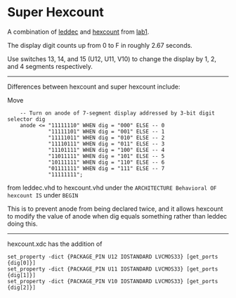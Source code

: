 # Super Hexcount

A combination of [leddec](./../../leddec) and [hexcount](./..) from [lab1](./../../..).

The display digit counts up from 0 to F in roughly 2.67 seconds.

Use switches 13, 14, and 15 (U12, U11, V10) to change the display by 1, 2, and 4 segments respectively.

---

Differences between hexcount and super hexcount include:

Move
```
	-- Turn on anode of 7-segment display addressed by 3-bit digit selector dig
	anode <= "11111110" WHEN dig = "000" ELSE -- 0
	         "11111101" WHEN dig = "001" ELSE -- 1
	         "11111011" WHEN dig = "010" ELSE -- 2
	         "11110111" WHEN dig = "011" ELSE -- 3
	         "11101111" WHEN dig = "100" ELSE -- 4
	         "11011111" WHEN dig = "101" ELSE -- 5
	         "10111111" WHEN dig = "110" ELSE -- 6
	         "01111111" WHEN dig = "111" ELSE -- 7
	         "11111111";
```
from leddec.vhd to hexcount.vhd under the `ARCHITECTURE Behavioral OF hexcount IS` under `BEGIN`

This is to prevent anode from being declared twice, and it allows hexcount to modify the value of anode when dig equals something rather than leddec doing this.

---

hexcount.xdc has the addition of
```
set_property -dict {PACKAGE_PIN U12 IOSTANDARD LVCMOS33} [get_ports {dig[0]}]
set_property -dict {PACKAGE_PIN U11 IOSTANDARD LVCMOS33} [get_ports {dig[1]}]
set_property -dict {PACKAGE_PIN V10 IOSTANDARD LVCMOS33} [get_ports {dig[2]}]
```